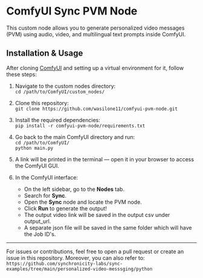 # ComfyUI Sync PVM Node

This custom node allows you to generate personalized video messages (PVM) using audio, video, and multilingual text prompts inside ComfyUI.

## Installation & Usage

After cloning [ComfyUI](https://github.com/comfyanonymous/ComfyUI) and setting up a virtual environment for it, follow these steps:

1. Navigate to the custom nodes directory:  
   `cd /path/to/ComfyUI/custom_nodes/`

2. Clone this repository:  
   `git clone https://github.com/wasilone11/comfyui-pvm-node.git`

3. Install the required dependencies:  
   `pip install -r comfyui-pvm-node/requirements.txt`

4. Go back to the main ComfyUI directory and run:  
   `cd /path/to/ComfyUI/`  
   `python main.py`

5. A link will be printed in the terminal — open it in your browser to access the ComfyUI GUI.

6. In the ComfyUI interface:  
   - On the left sidebar, go to the **Nodes** tab.  
   - Search for **Sync**.  
   - Open the **Sync** node and locate the PVM node.  
   - Click **Run** to generate the output!
   - The output video link will be saved in the output csv under output_url.
   - A separate json file will be saved in the same folder which will have the Job ID's.

---

For issues or contributions, feel free to open a pull request or create an issue in this repository. Moreover, you can also refer to: `https://github.com/synchronicity-labs/sync-examples/tree/main/personalized-video-messsging/python`

